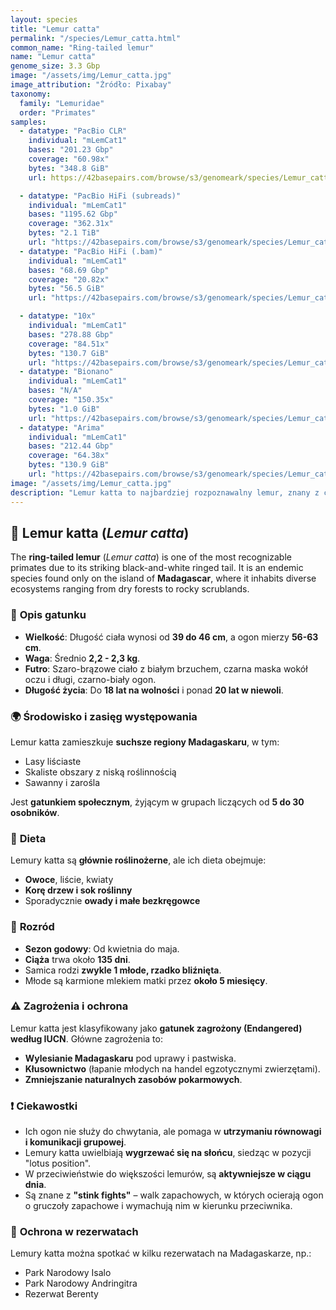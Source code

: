 ```yaml
---
layout: species
title: "Lemur catta"
permalink: "/species/Lemur_catta.html"
common_name: "Ring-tailed lemur"
name: "Lemur catta"
genome_size: 3.3 Gbp
image: "/assets/img/Lemur_catta.jpg"
image_attribution: "Źródło: Pixabay"
taxonomy:
  family: "Lemuridae"
  order: "Primates"
samples:
  - datatype: "PacBio CLR"
    individual: "mLemCat1"
    bases: "201.23 Gbp"
    coverage: "60.98x"
    bytes: "348.8 GiB"
    url: https://42basepairs.com/browse/s3/genomeark/species/Lemur_catta/mLemCat1/genomic_data/pacbio-CLR  

  - datatype: "PacBio HiFi (subreads)"
    individual: "mLemCat1"
    bases: "1195.62 Gbp"
    coverage: "362.31x"
    bytes: "2.1 TiB"
    url: "https://42basepairs.com/browse/s3/genomeark/species/Lemur_catta/mLemCat1/genomic_data/pacbio_hifi"
  - datatype: "PacBio HiFi (.bam)"
    individual: "mLemCat1"
    bases: "68.69 Gbp"
    coverage: "20.82x"
    bytes: "56.5 GiB"
    url: "https://42basepairs.com/browse/s3/genomeark/species/Lemur_catta/mLemCat1/genomic_data/pacbio_hifi"

  - datatype: "10x"
    individual: "mLemCat1"
    bases: "278.88 Gbp"
    coverage: "84.51x"
    bytes: "130.7 GiB"
    url: "https://42basepairs.com/browse/s3/genomeark/species/Lemur_catta/mLemCat1/genomic_data/10x"
  - datatype: "Bionano"
    individual: "mLemCat1"
    bases: "N/A"
    coverage: "150.35x"
    bytes: "1.0 GiB"
    url: "https://42basepairs.com/browse/s3/genomeark/species/Lemur_catta/mLemCat1/genomic_data/bionano"
  - datatype: "Arima"
    individual: "mLemCat1"
    bases: "212.44 Gbp"
    coverage: "64.38x"
    bytes: "130.9 GiB"
    url: "https://42basepairs.com/browse/s3/genomeark/species/Lemur_catta/mLemCat1/genomic_data/arima"
image: "/assets/img/Lemur_catta.jpg"
description: "Lemur katta to najbardziej rozpoznawalny lemur, znany z charakterystycznego pierścieniowo prążkowanego ogona. Występuje na Madagaskarze i jest aktywny w ciągu dnia."
---
```

## 🐒 Lemur katta (*Lemur catta*)

The **ring-tailed lemur** (*Lemur catta*) is one of the most recognizable primates due to its striking black-and-white ringed tail. It is an endemic species found only on the island of **Madagascar**, where it inhabits diverse ecosystems ranging from dry forests to rocky scrublands.

### 📌 **Opis gatunku**
- **Wielkość**: Długość ciała wynosi od **39 do 46 cm**, a ogon mierzy **56-63 cm**.
- **Waga**: Średnio **2,2 - 2,3 kg**.
- **Futro**: Szaro-brązowe ciało z białym brzuchem, czarna maska wokół oczu i długi, czarno-biały ogon.
- **Długość życia**: Do **18 lat na wolności** i ponad **20 lat w niewoli**.

### 🌍 **Środowisko i zasięg występowania**
Lemur katta zamieszkuje **suchsze regiony Madagaskaru**, w tym:
- Lasy liściaste
- Skaliste obszary z niską roślinnością
- Sawanny i zarośla

Jest **gatunkiem społecznym**, żyjącym w grupach liczących od **5 do 30 osobników**.

### 🍃 **Dieta**
Lemury katta są **głównie roślinożerne**, ale ich dieta obejmuje:
- **Owoce**, liście, kwiaty
- **Korę drzew i sok roślinny**
- Sporadycznie **owady i małe bezkręgowce**

### 🍼 **Rozród**
- **Sezon godowy**: Od kwietnia do maja.
- **Ciąża** trwa około **135 dni**.
- Samica rodzi **zwykle 1 młode, rzadko bliźnięta**.
- Młode są karmione mlekiem matki przez **około 5 miesięcy**.

### ⚠️ **Zagrożenia i ochrona**
Lemur katta jest klasyfikowany jako **gatunek zagrożony (Endangered) według IUCN**. Główne zagrożenia to:
- **Wylesianie Madagaskaru** pod uprawy i pastwiska.
- **Kłusownictwo** (łapanie młodych na handel egzotycznymi zwierzętami).
- **Zmniejszanie naturalnych zasobów pokarmowych**.

### ❗ **Ciekawostki**
- Ich ogon nie służy do chwytania, ale pomaga w **utrzymaniu równowagi i komunikacji grupowej**.
- Lemury katta uwielbiają **wygrzewać się na słońcu**, siedząc w pozycji "lotus position".
- W przeciwieństwie do większości lemurów, są **aktywniejsze w ciągu dnia**.
- Są znane z **"stink fights"** – walk zapachowych, w których ocierają ogon o gruczoły zapachowe i wymachują nim w kierunku przeciwnika.

### 🏡 **Ochrona w rezerwatach**
Lemury katta można spotkać w kilku rezerwatach na Madagaskarze, np.:
- Park Narodowy Isalo
- Park Narodowy Andringitra
- Rezerwat Berenty
